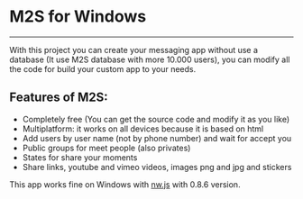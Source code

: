 # M2S for Windows
----
With this project you can create your messaging app without use a database (It use M2S database with more 10.000 users), you can modify all the code for build your custom app to your needs.

## Features of M2S:
 * Completely free (You can get the source code and modify it as you like)
 * Multiplatform: it works on all devices because it is based on html
 * Add users by user name (not by phone number) and wait for accept you
 * Public groups for meet people (also privates)
 * States for share your moments
 * Share links, youtube and vimeo videos, images png and jpg and stickers
 
 This app works fine on Windows with [nw.js](https://github.com/nwjs/nw.js) with 0.8.6 version.